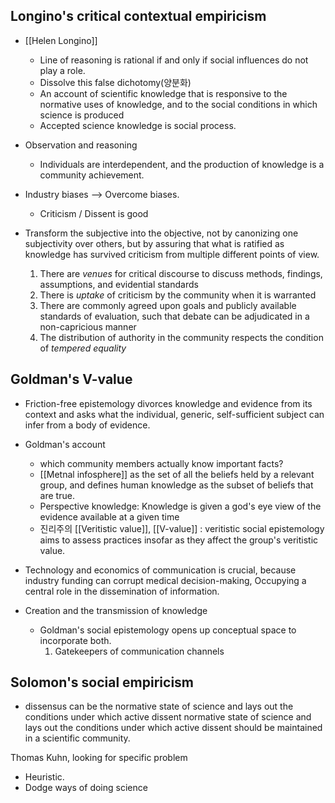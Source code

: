 ## Longino's critical contextual empiricism
* [[Helen Longino]] 
	* Line of reasoning is rational if and only if social influences do not play a role. 
	* Dissolve this false dichotomy(양분화)
	* An account of scientific knowledge that is responsive to the normative uses of knowledge, and to the social conditions in which science is produced 
	* Accepted science knowledge is social process.

* Observation and reasoning 
	* Individuals are interdependent, and the production of knowledge is a community achievement. 

* Industry biases --> Overcome biases. 
	* Criticism / Dissent is good 

* Transform the subjective into the objective, not by canonizing one subjectivity over others, but by assuring that what is ratified as knowledge has survived criticism from multiple different points of view. 
	1) There are *venues* for critical discourse to discuss methods, findings, assumptions, and evidential standards
	2) There is *uptake* of criticism by the community when it is warranted
	3) There are commonly agreed upon goals and publicly available standards of evaluation, such that debate can be adjudicated in a non-capricious manner
	4) The distribution of authority in the community respects the condition of *tempered equality*


## Goldman's V-value
* Friction-free epistemology divorces knowledge and evidence from its context and asks what the individual, generic, self-sufficient subject can infer from a body of evidence. 
* Goldman's account
	* which community members actually know important facts?
	* [[Metnal infosphere]] as the set of all the beliefs held by a relevant group, and defines human knowledge as the subset of beliefs that are true. 
	* Perspective knowledge: Knowledge is given a god's eye view of the evidence available at a given time 
	* 진리주의 [[Veritistic value]], [[V-value]] : veritistic social epistemology aims to assess practices insofar as they affect the group's veritistic value. 

* Technology and economics of communication is crucial, because industry funding can corrupt medical decision-making, Occupying a central role in the dissemination of information. 
* Creation and the transmission of knowledge
	* Goldman's social epistemology opens up conceptual space to incorporate both. 
		1. Gatekeepers of communication channels


## Solomon's social empiricism
* dissensus can be the normative state of science and lays out the conditions under which active dissent normative state of science and lays out the conditions under which active dissent should be maintained in a scientific community. 


Thomas Kuhn, looking for specific problem 
- Heuristic. 
- Dodge ways of doing science